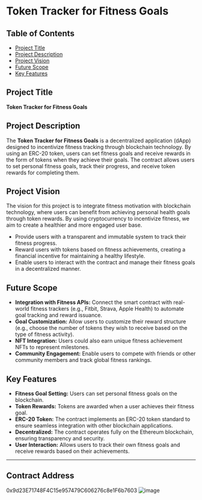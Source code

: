 # Token Tracker for Fitness Goals

## Table of Contents
- [Project Title](#project-title)
- [Project Description](#project-description)
- [Project Vision](#project-vision)
- [Future Scope](#future-scope)
- [Key Features](#key-features)

## Project Title
**Token Tracker for Fitness Goals**

## Project Description
The **Token Tracker for Fitness Goals** is a decentralized application (dApp) designed to incentivize fitness tracking through blockchain technology. By using an ERC-20 token, users can set fitness goals and receive rewards in the form of tokens when they achieve their goals. The contract allows users to set personal fitness goals, track their progress, and receive token rewards for completing them.

## Project Vision
The vision for this project is to integrate fitness motivation with blockchain technology, where users can benefit from achieving personal health goals through token rewards. By using cryptocurrency to incentivize fitness, we aim to create a healthier and more engaged user base.

- Provide users with a transparent and immutable system to track their fitness progress.
- Reward users with tokens based on fitness achievements, creating a financial incentive for maintaining a healthy lifestyle.
- Enable users to interact with the contract and manage their fitness goals in a decentralized manner.

## Future Scope
- **Integration with Fitness APIs:** Connect the smart contract with real-world fitness trackers (e.g., Fitbit, Strava, Apple Health) to automate goal tracking and reward issuance.
- **Goal Customization:** Allow users to customize their reward structure (e.g., choose the number of tokens they wish to receive based on the type of fitness activity).
- **NFT Integration:** Users could also earn unique fitness achievement NFTs to represent milestones.
- **Community Engagement:** Enable users to compete with friends or other community members and track global fitness rankings.

## Key Features
- **Fitness Goal Setting:** Users can set personal fitness goals on the blockchain.
- **Token Rewards:** Tokens are awarded when a user achieves their fitness goal.
- **ERC-20 Token:** The contract implements an ERC-20 token standard to ensure seamless integration with other blockchain applications.
- **Decentralized:** The contract operates fully on the Ethereum blockchain, ensuring transparency and security.
- **User Interaction:** Allows users to track their own fitness goals and receive rewards based on their achievements.

---
## Contract Address
0x9d23E71748F4C15e957479C606276c8e1F6b7603
![image](https://github.com/user-attachments/assets/ec8aac9d-e74b-4050-9297-1152f39597e9)


